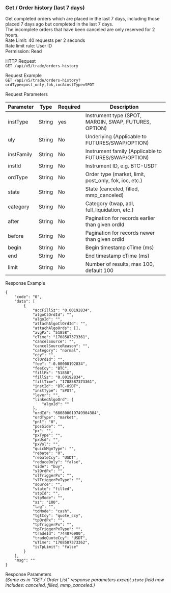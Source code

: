 ### Get / Order history (last 7 days)

Get completed orders which are placed in the last 7 days, including those placed 7 days ago but completed in the last 7 days.  
The incomplete orders that have been canceled are only reserved for 2 hours.  
Rate Limit: 40 requests per 2 seconds  
Rate limit rule: User ID  
Permission: Read  

HTTP Request  
`GET /api/v5/trade/orders-history`

Request Example  
`GET /api/v5/trade/orders-history?ordType=post_only,fok,ioc&instType=SPOT`

Request Parameters

| Parameter | Type    | Required | Description                          |
|-----------|---------|----------|--------------------------------------|
| instType  | String  | yes      | Instrument type (SPOT, MARGIN, SWAP, FUTURES, OPTION) |
| uly       | String  | No       | Underlying (Applicable to FUTURES/SWAP/OPTION)        |
| instFamily| String  | No       | Instrument family (Applicable to FUTURES/SWAP/OPTION) |
| instId    | String  | No       | Instrument ID, e.g. BTC-USDT                            |
| ordType   | String  | No       | Order type (market, limit, post_only, fok, ioc, etc.)  |
| state     | String  | No       | State (canceled, filled, mmp_canceled)                 |
| category  | String  | No       | Category (twap, adl, full_liquidation, etc.)           |
| after     | String  | No       | Pagination for records earlier than given ordId        |
| before    | String  | No       | Pagination for records newer than given ordId          |
| begin     | String  | No       | Begin timestamp cTime (ms)                             |
| end       | String  | No       | End timestamp cTime (ms)                               |
| limit     | String  | No       | Number of results, max 100, default 100                |

Response Example
```
{
    "code": "0",
    "data": [
        {
            "accFillSz": "0.00192834",
            "algoClOrdId": "",
            "algoId": "",
            "attachAlgoClOrdId": "",
            "attachAlgoOrds": [],
            "avgPx": "51858",
            "cTime": "1708587373361",
            "cancelSource": "",
            "cancelSourceReason": "",
            "category": "normal",
            "ccy": "",
            "clOrdId": "",
            "fee": "-0.00000192834",
            "feeCcy": "BTC",
            "fillPx": "51858",
            "fillSz": "0.00192834",
            "fillTime": "1708587373361",
            "instId": "BTC-USDT",
            "instType": "SPOT",
            "lever": "",
            "linkedAlgoOrd": {
                "algoId": ""
            },
            "ordId": "680800019749904384",
            "ordType": "market",
            "pnl": "0",
            "posSide": "",
            "px": "",
            "pxType": "",
            "pxUsd": "",
            "pxVol": "",
            "quickMgnType": "",
            "rebate": "0",
            "rebateCcy": "USDT",
            "reduceOnly": "false",
            "side": "buy",
            "slOrdPx": "",
            "slTriggerPx": "",
            "slTriggerPxType": "",
            "source": "",
            "state": "filled",
            "stpId": "",
            "stpMode": "",
            "sz": "100",
            "tag": "",
            "tdMode": "cash",
            "tgtCcy": "quote_ccy",
            "tpOrdPx": "",
            "tpTriggerPx": "",
            "tpTriggerPxType": "",
            "tradeId": "744876980",
            "tradeQuoteCcy": "USDT",
            "uTime": "1708587373362",
            "isTpLimit": "false"
        }
    ],
    "msg": ""
}
```

Response Parameters  
*(Same as in "GET / Order List" response parameters except `state` field now includes: canceled, filled, mmp_canceled.)*
